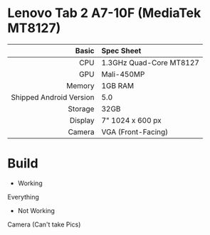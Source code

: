 Lenovo Tab 2 A7-10F (MediaTek MT8127)
==============

Basic   | Spec Sheet
-------:|:-------------------------
CPU     | 1.3GHz Quad-Core MT8127
GPU     | Mali-450MP
Memory  | 1GB RAM
Shipped Android Version | 5.0
Storage | 32GB
Display | 7" 1024 x 600 px
Camera  | VGA (Front-Facing)

# Build

* Working

Everything

* Not Working

Camera (Can't take Pics)

